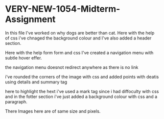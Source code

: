 # VERY-NEW-1054-Midterm-Assignment

In this file I've worked on why dogs are better than cat. Here with the help of css i've chnaged the background colour and I've also added a header section.

Here with the help form form and css I've created a navigation menu with subtle hover effer.

the navigation menu doesnot redirect anywhere as there is no link

i've rounded the corners of the image with css and added points with deatis using details and summary tag

here to highlight the hext i've used a mark tag since i had diffoculty with css
 and in the fotter section i've just added a background colour with css and a paragraph.

 There Images here are of same size and pixels.